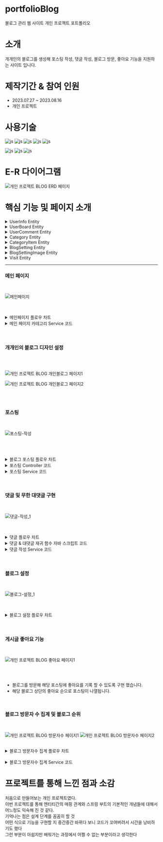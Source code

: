 # portfolioBlog
블로그 관리 웹 사이트 개인 프로젝트 포트폴리오


# 소개
개개인의 블로그를 생성해 포스팅 작성, 댓글 작성, 블로그 방문, 좋아요 기능을 지원하는 사이트 입니다.
<BR>

# 제작기간 & 참여 인원
<UL>
  <LI>2023.07.27 ~ 2023.08.16</LI>
  <LI>개인 프로젝트</LI>
</UL>


# 사용기술
![js](https://img.shields.io/badge/SpringBoot-6DB33F?style=for-the-badge&logo=SpringBoot&logoColor=white)
![js](https://img.shields.io/badge/Java-FF0000?style=for-the-badge&logo=Java&logoColor=white)
![js](https://img.shields.io/badge/IntelliJ-004088?style=for-the-badge&logo=IntelliJ&logoColor=white)
![js](https://img.shields.io/badge/MariaDB-003545?style=for-the-badge&logo=MariaDB&logoColor=white)
![js](https://img.shields.io/badge/security-6DB33F?style=for-the-badge&logo=security&logoColor=white)

![js](https://img.shields.io/badge/jquery-0769AD?style=for-the-badge&logo=jquery&logoColor=white)
![js](https://img.shields.io/badge/bootstrap-7952B3?style=for-the-badge&logo=bootstrap&logoColor=white)
![js](https://img.shields.io/badge/JavaScript-F7DF1E?style=for-the-badge&logo=JavaScript&logoColor=white)

# E-R 다이어그램


![개인 프로젝트 BLOG ERD 페이지](https://github.com/oals/portfolioBlog/assets/136543676/6300be94-d45e-4641-aba2-6fdf95022ca3)



# 핵심 기능 및 페이지 소개

<details>
 <summary> UserInfo Entity
 
 </summary> 





          
    @Log4j2
    @Setter
    @Getter
    @AllArgsConstructor
    @NoArgsConstructor
    @Table(name = "userinfo")
    @Builder
    @Entity
    public class UserInfo {

    @Id
    @Column(nullable = false,length = 200)
    private String userEmail;  //이메일

    @Column(nullable = false)
    private String userPw; //비밀번호

    @Column(nullable = false,length = 50)
    private String userName; //이름

    @Column(nullable = true,length = 50)
    private String userNickName; //닉네임

    @Column(nullable = false,length = 300)
    private String address; //주소

    @Column(nullable = false,length = 50)
    private String phone; //전화번호

    @Column(nullable = false)
    private String joinDate; //가입날짜

    @Column(nullable = true)
    private int followCount; //팔로워 수

    @Column(nullable = true)
    private int followingCount; //팔로잉 수
    @Enumerated(EnumType.STRING)
    private Role role;  //권한 설정


    public static UserInfo createMember(UserInfoDTO userInfoDTO, PasswordEncoder passwordEncoder){
        UserInfo userInfo = new UserInfo();
        userInfo.setUserEmail(userInfoDTO.getUserEmail());
        userInfo.setUserName(userInfoDTO.getUserName());
        userInfo.setUserNickName(userInfoDTO.getUserNickName());
        userInfo.setAddress(userInfoDTO.getAddress());
        userInfo.setPhone(userInfoDTO.getPhone());
        userInfo.setJoinDate(userInfoDTO.getJoinDate());
        userInfo.setFollowCount(userInfoDTO.getFollowCount());
        userInfo.setFollowingCount(userInfoDTO.getFollowingCount());
        userInfo.setRole(Role.USER);


        // 암호화
        String password = passwordEncoder.encode(userInfoDTO.getUserPw());
        userInfo.setUserPw(password);

        return userInfo;
    }

    public void Update_NickName(String userNickName){

        this.userNickName = userNickName;
    }



    }
          








</details>

<details>
 <summary> UserBoard Entity
 
 </summary> 




    @Entity
    @Getter
    @Setter
    @Table(name="userboard")
    public class UserBoard {

    @Id
    @GeneratedValue(strategy=GenerationType.IDENTITY)
    private Long articleNo; 

    @ManyToOne(fetch = FetchType.LAZY)    //확인 필요
    @JoinColumn(name="blogsetting_blog_no")
    private BlogSetting blogSetting; //블로그 정보


    @OneToMany(mappedBy = "userBoard",cascade = CascadeType.ALL)
    private List<UserComment> userComment = new ArrayList<UserComment>(); //댓글 


    @OneToOne(cascade = CascadeType.ALL)
    private BoardImage Thumbnail;   //썸네일 이미지 



    @Column(nullable = false)
    private String category;    //해당 포스트의 카테고리 명

    @Column(nullable = false)
    private String title;   //제목

    @Column(nullable = false,length = 5000)
    private String content; //내용

    @Min(value=0)
    @Column(nullable = false)
    private int view;   //조회수

    @Min(value=0)
    @Column(nullable = false,name = "board_Like")
    private int like;   //좋아요 수

    @Column(nullable = false)
    private LocalDate writeDate;    //작성일


    public void updateLike(){
        this.like += 1;

    }




    }




  





</details>


<details>
 <summary> UserComment Entity
 
 </summary> 





    @Entity
    @Getter
    @Setter
    @Log4j2
    public class UserComment {

    @Id
    @GeneratedValue(strategy = GenerationType.AUTO)
    private Long commentNo;  


    @JsonIgnore
    @ManyToOne(fetch = FetchType.LAZY)
    @JoinColumn(name="userboard_articleNo")
    private UserBoard userBoard;    //댓글이 달린 포스트

    @JsonIgnore
    @ManyToOne(fetch = FetchType.LAZY)
    @JoinColumn(name="blogsetting_blogNo")
    private BlogSetting blogSetting;  //블로그 설정
    

    @Column(nullable = false,name="user_nick_name")
    private String userNickName;    //댓글 작성자


    @Column(nullable = false,name="comment")
    private String comment; //댓글 내용


    @JsonIgnore
    @ManyToOne(fetch = FetchType.LAZY)
    @JoinColumn(name="UserComment_commentNo")
    private UserComment parentComment;       //부모 댓글


    @OneToMany(fetch = FetchType.LAZY,cascade = CascadeType.ALL)
    @JoinColumn(name="UserComment_commentNo")
    private List<UserComment> childComment = new ArrayList<UserComment>();  //자식 댓글  



    @Column(nullable = false)
    private LocalDate writeDate;    //댓글 작성일



    public void addChildComment(UserComment userComment){

        this.childComment.add(userComment);

    }



    }









</details>


<details>
 <summary> Category Entity
 
 </summary> 





    @Getter
    @Setter
    @AllArgsConstructor
    @NoArgsConstructor
    @Table(name="category")
    @Log4j2
    @Entity
    public class Category {

    @Id
    @GeneratedValue(strategy = GenerationType.IDENTITY)
    private Long categoryNo;

    @ManyToOne(fetch = FetchType.LAZY)
    @JoinColumn(name="blogsetting_blog_no")
    private BlogSetting blogSetting;    //블로그 정보


    @OneToMany(mappedBy = "category" ,cascade = CascadeType.PERSIST)
    private List<CategoryItem> categoryItem = new ArrayList<CategoryItem>();    //카테고리 정보



    public void addCategory(List<CategoryItem> categoryItem){

        for(int i = 0; i< categoryItem.size(); i++) {
            this.categoryItem.add(categoryItem.get(i));
        }
    }


    }









</details>


<details>
 <summary> CategoryItem Entity
 
 </summary> 





    @Entity
    @Getter
    @Setter
    @Table(name="categoryItem")
    public class CategoryItem {

    @Id
    @GeneratedValue(strategy = GenerationType.IDENTITY)
    private Long id;

    @Column(name="category_name")
    private String CategoryName; // 카테고리 명

    @Min(value = 0)
    @Column(name="category_count")
    private int categoryCount;  //카테고리의 글 개수

    @ManyToOne
    private Category category;


     }









</details>


<details>
 <summary> BlogSetting Entity
 
 </summary> 




     @Entity
     @Getter
     @AllArgsConstructor
     @NoArgsConstructor
     @Table(name="blogsetting")
     @Builder
     public class BlogSetting {

    @Id
    @GeneratedValue(strategy = GenerationType.IDENTITY)
    private Long blogNo;


    @OneToOne(fetch = FetchType.LAZY)    
    @JoinColumn(name = "userinfo_userEmail")
    private UserInfo userInfo;  //블로그 주인

    @Column(nullable = true)
    private String blogTopic;  //블로그 주제

    @Column(nullable = true)
    private String headerImagePath; //헤더 이미지

    @Column(nullable = true)
    private String bodyImagePath; //바디 이미지

    @Column(nullable = true)
    private String profileInfo; //프로필 소개글

    @Column(nullable = true)
    private String profileImagePath; //프로필 이미지

    @Column(nullable = true)
    private boolean privateChk; //비공개 여부

    @Column(nullable = true)
    private boolean writePermission; //댓글 작성 여부


    public void update_profile(BlogSettingDTO blogSettingDTO){


        this.profileInfo = blogSettingDTO.getProfileInfo();
        this.blogTopic = blogSettingDTO.getBlogTopic();
        this.privateChk = blogSettingDTO.isPrivateChk();
        this.headerImagePath = blogSettingDTO.getHeaderImagePath();
        this.bodyImagePath =  blogSettingDTO.getBodyImagePath();
        this.profileImagePath = blogSettingDTO.getProfileImagepath();
    }






    }








</details>


<details>
 <summary> BlogSettingImage Entity
 
 </summary> 





    @Entity
    @Getter
    @Setter
    @Builder
    @AllArgsConstructor
    @NoArgsConstructor
    public class BlogSettingImage {    


    @Id
    @GeneratedValue(strategy = GenerationType.IDENTITY)
    Long BlogImgNo;

    @OneToOne(fetch = FetchType.LAZY)    
    @JoinColumn(name="blogsetting_blog_no")
    BlogSetting blogSetting; //블로그 정보

    String PastHeaderImagePath;  //수정 전 헤더이미지 
    String PastBodyImagePath; //수정 전 바디 이미지
    String PastProfileImagePath; //수정 전 프로필 이미지

    public void update_Image(BlogSettingImageDTO blogSettingImageDTO){
        this.PastHeaderImagePath = blogSettingImageDTO.getPastHeaderImagePath();
        this.PastBodyImagePath = blogSettingImageDTO.getPastBodyImagePath();
        this.PastProfileImagePath = blogSettingImageDTO.getPastProfileImagePath();

    }



    }    








</details>



<details>
 <summary> Visit Entity
 
 </summary> 





    @Getter
    @ToString
    @Setter
    @AllArgsConstructor
    @NoArgsConstructor
    @Builder
    @Entity
    public class Visit {
    @Id
    @GeneratedValue(strategy = GenerationType.IDENTITY)
    private Long visitNo;

    @OneToOne(fetch = FetchType.LAZY)
    @JoinColumn(name="blogsetting_blog_no")
    private BlogSetting blogsetting; //블로그 정보

    @Column(nullable = false)
    private int today; //오늘의 방문자 수

    @Column(nullable = false)
    private int total; //총 방문자 수

    @Column(nullable = false)
    private int week; //오늘의 요일



    public void updateVisit(int today,int total){

        this.today = today + 1;
        this.total = total + 1;



    }


    }









</details>





<hr>
<H3>메인 페이지</H3>
<BR>


![메인페이지](https://github.com/oals/portfolioLibrary/assets/136543676/c759c2c8-de7a-480a-85a7-2892e1893529)


<BR>
<BR>
<details>
 <summary> 메인페이지 플로우 차트
 
 </summary> 
<img src='https://github.com/oals/portfolioLibrary/assets/136543676/b2af51d4-3574-403d-acd2-42df754a7476'>
</details>

<details>
 <summary> 메인 페이지 카테고리 Service 코드
 
 </summary> 


         public PageResponseDTO<TopicBoardDTO> GetTopic_Board(PageRequestDTO pageRequestDTO,String topic) {

        Pageable pageable = pageRequestDTO.getPageable();

        JPAQueryFactory queryFactory = new JPAQueryFactory(em);
        QUserBoard qUserBoard = QUserBoard.userBoard;
        QBlogSetting qBlogSetting = QBlogSetting.blogSetting;
        QUserInfo qUserInfo = QUserInfo.userInfo;
        QBoardImage qBoardImage = QBoardImage.boardImage;

        BooleanBuilder builder = new BooleanBuilder();

        if(topic.equals("all")){  //전체 카테고리 선택 시
            builder.and(qUserBoard.blogSetting.blogTopic.ne("default"));
        }else{ //특정 카테고리 선택 시
            builder.and(qUserBoard.blogSetting.blogTopic.eq(topic));
        }

        List<TopicBoardDTO> list = queryFactory.select(Projections.bean(TopicBoardDTO.class,
                        qUserInfo.userEmail,
                        qUserInfo.userNickName,
                        qBlogSetting.profileImagePath,
                        qUserBoard.Thumbnail.imagePath,
                        qUserBoard.title,
                        qUserBoard.content,
                        qUserBoard.writeDate))
                .from(qUserBoard)
                .where(builder)
                .join(qBlogSetting)
                .on(qBlogSetting.blogNo.eq(qUserBoard.blogSetting.blogNo))
                .join(qUserInfo)
                .on(qUserInfo.userEmail.eq(qBlogSetting.userInfo.userEmail))
                .offset(pageable.getOffset())   //N 번부터 시작
                .limit(pageable.getPageSize()) //조회 갯수
                .orderBy(qUserBoard.writeDate.desc()).fetch();


        for(int i = 0; i< list.size(); i++){   //글 db 구조 변경시 삭제

            String[] strArr = list.get(i).getContent().split(",");
            //텍스트와 이미지 변환 작업
            for(int j =0; j < (strArr.length); j++){
                if(strArr[j].contains("image")){
                    strArr[j] = " ";
                }
                if(strArr[j].contains("<br>")){
                    strArr[j] = " ";
                }
                if(strArr[j].contains(",")){
                    strArr[j] = " ";
                }
            }

            String str = String.join(" ",strArr);

            //글 미리보기 텍스트 변환 작업
            if(str.length() < 100){
                list.get(i).setContent(str);

            }else{
                list.get(i).setContent(str.substring(0,100) + ".....");
            }


        }


        Long count = queryFactory
                .select(qUserBoard.count())
                .from(qUserBoard)
                .where(builder.and(qUserBoard.Thumbnail.isNotNull()))
                .fetchOne();


        return PageResponseDTO.<TopicBoardDTO>widthAll()
                .pageRequestDTO(pageRequestDTO)
                .list(list)
                .total(Integer.parseInt(count.toString()))
                .build();


    }




 
</details>



<br>
<br>






<H3>개개인의 블로그 디자인 설정 </H3>
<BR>
<BR>


![개인 프로젝트 BLOG 개인블로그 페이지1](https://github.com/oals/portfolioBlog/assets/136543676/9330a11d-6988-42fc-81f6-fd85867c99f9)

![개인 프로젝트 BLOG 개인블로그 페이지2](https://github.com/oals/portfolioBlog/assets/136543676/8b75032e-2f5e-4222-98a2-25545a72f975)



<BR>




<BR>
<H3>포스팅 </H3>
<BR>

![포스팅-작성](https://github.com/oals/portfolioBlog/assets/136543676/841cde84-7922-4ed5-a92d-16dabc93c227)


<BR>
<BR>
<BR>
<details>
 <summary> 블로그 포스팅 플로우 차트
 
 </summary> 
  <img src='https://github.com/oals/portfolioLibrary/assets/136543676/c74a46d8-b260-403f-a9f0-9dcefa48fc71'>
</details>


<details>
 <summary> 포스팅 Controller 코드
 
 </summary> 



          public ModelAndView myBlogInsert(Model model,Long blogNo,String userNickName,
                                     UserBoardDTO userBoardDTO,
                                     @RequestPart List<MultipartFile> multipartFileList) throws Exception {

        String Content = userBoardDTO.getContent();
        BoardImageDTO boardImageDTO = null;

        //테이블 먼저 생성 후 articleNo 가져오기
        UserBoardDTO createUserBoardDTO = userBoardService.create_UserBoard(userBoardDTO);
        Long articleNo = createUserBoardDTO.getArticleNo();

        List<String> imagePathList = new ArrayList<>();  //이미지 저장소
        

        if(multipartFileList != null) {   //해당 글 내용에 이미지가 있으면

            //이미지 저장 폴더 경로
            String path = itemImgLocation + "/blogBoardImage/" + blogNo + "/" + articleNo;  // + 글 번호 추가 필요

            //글 번호 폴더만들기
            createDirectoryService.createBlogContentDirectory(blogNo, articleNo);    

            //이미지 파일 업로드
            for(int i = 0; i <  multipartFileList.size(); i++) {

                //이미지 파일 업로드
                if(!multipartFileList.get(i).getOriginalFilename().isEmpty()){
                    String fileName = fileService.uploadFile(path, multipartFileList.get(i).getOriginalFilename(), multipartFileList.get(i).getBytes());

                    if(Content.contains(multipartFileList.get(i).getOriginalFilename())){
                        String imagePath = "/images/blogBoardImage/" + blogNo + "/" + articleNo + "/" + fileName;

                        //List에 이미지 경로들 모음
                        imagePathList.add(imagePath);

                        //반복문 종료 후 서비스 호출 -> 반복문으로 엔티티 여러개 생성

                        Content =  Content.replace(multipartFileList.get(i).getOriginalFilename(), imagePath);
                        //여기 데이터를 boardImage 테이블에 저장

                    }
                }
            }
        }


        //content내용 알고리즘 생성 / img 문자열 -> 이미지 경로
        BlogSettingDTO blogSettingDTO = blogSettingService.GetBlog_SettingEntity(blogNo);


        //알고리즘을 거친 블로그 컨텐츠 문자열로 다시 저장
        createUserBoardDTO.setContent(Content);



        if(!imagePathList.isEmpty()) {
            //작성 게시글의 이미지 저장 테이블에 이미지 저장
            boardImageDTO = userBoardService.UpdateBoard_Image(createUserBoardDTO, imagePathList);
        }

        //db에 글 저장
        userBoardService.Insert_UserBoard(blogSettingDTO,createUserBoardDTO,boardImageDTO);



        //카테고리의 count 값 + 1
        blogSettingService.update_CategoryCount(blogNo,userBoardDTO.getCategory(),true);

        
        
        //컨트롤러 -> 컨트롤러 이동 코드

        ModelAndView MAV = new ModelAndView();
        MAV.setViewName("redirect:/Blog");
        MAV.addObject("userNickName",userNickName);

        return MAV;
    }






 
</details>


<details>
 <summary> 포스팅 Service 코드
 
 </summary> 


            public void Insert_UserBoard(BlogSettingDTO blogSettingDTO, UserBoardDTO userBoardDTO,BoardImageDTO boardImageDTO) {

        BlogSetting blogSetting = modelMapper.map(blogSettingDTO,BlogSetting.class);
        UserBoard userBoard = modelMapper.map(userBoardDTO,UserBoard.class);
        BoardImage boardImage = null;

        if(boardImageDTO != null) {
             boardImage = modelMapper.map(boardImageDTO, BoardImage.class);
        }


        userBoard.setBlogSetting(blogSetting);       
        userBoard.setTitle(userBoardDTO.getTitle());
        userBoard.setContent(userBoardDTO.getContent());
        userBoard.setThumbnail(boardImage == null ? null : boardImage);
        userBoard.setCategory(userBoardDTO.getCategory());
        userBoard.getLike();
        userBoard.getView();
        userBoard.setWriteDate(LocalDateTime.now().toLocalDate());

        userBoardRepository.save(userBoard);

    }




 
</details>


<BR>
<BR>






<H3>댓글 및 무한 대댓글 구현 </H3>
<BR>


![댓글-작성_1](https://github.com/oals/portfolioLibrary/assets/136543676/da14d892-92e2-459e-b4ef-92dff9ea566a)

<BR>
<BR>

<details>
 <summary> 댓글 플로우 차트
 
 </summary> 
  <img src='https://github.com/oals/portfolioLibrary/assets/136543676/77b9eb63-b935-4f29-9f07-1b31c95e0cf6'>
</details>


<details>
 <summary> 댓글 & 대댓글 재귀 함수 자바 스크립트 코드
 
 </summary> 



              function createChild(comments, padding = 1) {
                const commentString = [];
                let str = ''
                for(let i = 0; i < comments.length; i++) {

                          str = "<div class='d-flex align-items-start flex-column mb-1' style='padding-left :" + (padding * 40)  + "px'>"
                          + "<div class='col-3 mt-1'>"
                                + "ㄴ " + "<a href='/Blog?userNickName=" + comments[i].userNickName + "' >"
                                    + comments[i].userNickName + "님"
                                + "</a>"
                            +"</div>"

                            +"<div class='col-6'>"
                               +  comments[i].comment
                            if(comments[i].comment != '삭제된 댓글입니다.'){
                               str += "<button class='badge bg-secondary m-1' data-bs-toggle='collapse'" + "data-bs-target='#collapseOne" + comments[i].commentNo  + "'aria-expanded='true'" +  "aria-controls='collapseOne" + comments[i].commentNo  + "'>답글</button>"

                                if(userNickName == comments[i].userNickName){
                                 str += "<button class='badge bg-secondary m-1 delComment'  data-value='"+ comments[i].commentNo   + "' >삭제</button>"
                                    }
                            }

                            str += "</div>"

                            +"<div class='col-3'>"
                                + comments[i].writeDate
                            +"</div>"
                       + "</div>"

                            +"<div id='collapseOne"+ comments[i].commentNo   + "'class='accordion-collapse collapse' aria-labelledby='headingOne' data-bs-      parent='#accordionExample'>"
                               +"<div class='accordion-body'>"
                              + "ㄴ <input type='text' class='w-75' style='border-left-width:0;border-right-width:0;border-top-width:0;border-bottom-width:0.5;'>"


                              +"<button type='button' class='replyBtn badge bg-secondary m-1' value ='" +  comments[i].commentNo + "'> 작성 </button>"

                                +"</div>"



                               +"</div>"

                       +"</div>"

                    commentString.push(str);


                  if (comments[i].childComment.length > 0) { //재귀 함수 호출
                    commentString.push(createChild(comments[i].childComment, padding + 1));
                  }

                }

                console.log(commentString)
                return commentString.join('')
              }

        





</details>



<details>
 <summary> 댓글 작성 Service 코드
 
 </summary> 



          public void Insert_UserComment(Map<String,Object> map) {

        BlogSetting blogSetting = modelMapper.map(map.get("blogSettingDTO"),BlogSetting.class);
        UserBoard userBoard = modelMapper.map(map.get("userBoardDTO"),UserBoard.class);

        UserComment parentComment;

        if(map.get("parentCommentDTO") == null){ //부모 댓글이 없을 때
            parentComment = null;

            UserComment userComment = new UserComment();
            userComment.setBlogSetting(blogSetting);
            userComment.setUserBoard(userBoard);
            userComment.setUserNickName(map.get("userNickName").toString());
            userComment.setComment(map.get("comment").toString());
            userComment.setParentComment(parentComment); //부모 댓글 null 처리
            userComment.setWriteDate(LocalDateTime.now().toLocalDate());

            userCommentRepository.save(userComment);

        }else{                                  //부모 댓글이 있을 때
            parentComment = modelMapper.map(map.get("parentCommentDTO"),UserComment.class);

            UserComment userComment = new UserComment();
            userComment.setBlogSetting(blogSetting);
            userComment.setUserBoard(userBoard);
            userComment.setUserNickName(map.get("userNickName").toString());
            userComment.setComment(map.get("comment").toString());
            userComment.setParentComment(parentComment);
            userComment.setWriteDate(LocalDateTime.now().toLocalDate());

            userCommentRepository.save(userComment);

            parentComment.addChildComment(userComment);
            userCommentRepository.save(parentComment);

        }


    }





</details>




<BR>
<BR>





<H3>블로그 설정</H3>
<BR>


![블로그-설정_1](https://github.com/oals/portfolioLibrary/assets/136543676/aa81ee04-9830-4d73-91ba-0393b39ae6ca)


<BR>
<BR>

<details>
 <summary> 블로그 설정 플로우 차트
 
 </summary> 
<img src='https://github.com/oals/portfolioLibrary/assets/136543676/e545d4fc-feb1-43f8-9031-9f9a526a2694'>
</details>
<BR>
<BR>




<H3>게시글 좋아요 기능</H3>
<BR>

![개인 프로젝트 BLOG 좋아요 페이지1](https://github.com/oals/portfolioBlog/assets/136543676/0d8b3be7-1faf-42d0-9adb-04a59333786d)

<BR>
<BR>
<UL>
    <LI> 블로그를 방문해 해당 포스팅에 좋아요를 기록 할 수 있도록 구현 했습니다.</LI>
    <LI> 해당 블로그 상단의 좋아요 순으로 포스팅이 나열됩니다.</LI>
</UL>
<BR>




<H3>블로그 방문자 수 집계 및 블로그 순위</H3>
<BR>

![개인 프로젝트 BLOG 방문자수 페이지1](https://github.com/oals/portfolioBlog/assets/136543676/5120a4dd-b910-4257-b9d9-f662eaab48b0)
![개인 프로젝트 BLOG 방문자수 페이지2](https://github.com/oals/portfolioBlog/assets/136543676/f5f54c1f-a375-42ed-8aa8-01417c895253)


<BR>
<details>
 <summary> 블로그 방문자수 집계 플로우 차트
 
 </summary> 
<img src='https://github.com/oals/portfolioLibrary/assets/136543676/5077b6ed-1c32-484f-b174-2df49b26cf68'>
</details>
<BR>



<details>
 <summary> 블로그 방문자수 집계 Service 코드
 
 </summary> 



            public void GetVisit_Info(Long blogNo) {

        Visit visit = visitRepository.findByBlogsetting_BlogNo(blogNo);

        //블로그의 투데이 / 토탈  + 1
        visit.updateVisit(visit.getToday(), visit.getTotal());


         LocalDateTime date = LocalDateTime.now();
        DayOfWeek dayOfWeek = date.getDayOfWeek();
        int dayOfWeekNumber = dayOfWeek.getValue();

            //하루가 지났을 경우 초기화
        if (dayOfWeekNumber != visit.getWeek()) {
            visit.updateVisit(0, visit.getTotal());
            visit.setWeek(dayOfWeekNumber);
        }


        visitRepository.save(visit);

    }




 
</details>




# 프로젝트를 통해 느낀 점과 소감

처음으로 만들어보는 개인 프로젝트였다.<BR>
이번 프로젝트를 통해 엔티티간의 매핑 관계와 스프링 부트의 기본적인 개념들에 대해서 어느정도 익숙해 진 것 같다. <BR>
기억나는 점은 설계 단계를 꼼꼼히 할 것 <BR>
어떤 식으로 기능을 구현할 지 중간중간 바뀌다 보니 코드가 꼬여버려서 시간을 낭비하기도 했다 <BR>
그런 부분이 아쉽지만 배워가는 과정에서 어쩔 수 없는 부분이라고 생각한다<BR>








